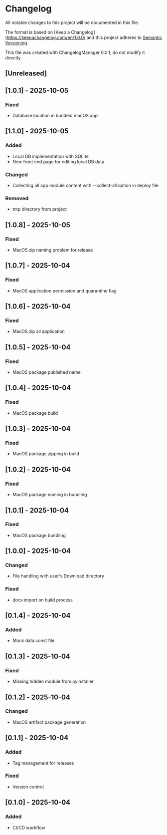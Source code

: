 # Changelog

All notable changes to this project will be documented in this file.

The format is based on [Keep a Changelog](https://keepachangelog.com/en/1.0.0/
and this project adheres to [Semantic Versioning](https://semver.org/spec/v2.0.0.html).

This file was created with ChangelogManager 0.0.1, do not modify it directly.

## [Unreleased]

## [1.0.1] - 2025-10-05
### Fixed
- Database location in bundled macOS app

## [1.1.0] - 2025-10-05
### Added
- Local DB implementation with SQLite
- New front end page for editing local DB data
### Changed
- Collecting all app module content with --collect-all option in deploy file
### Removed
- tmp directory from project 

## [1.0.8] - 2025-10-05
### Fixed
- MacOS zip naming problem for release

## [1.0.7] - 2025-10-04
### Fixed
- MacOS application permission and quarantine flag

## [1.0.6] - 2025-10-04
### Fixed
- MacOS zip all application

## [1.0.5] - 2025-10-04
### Fixed
- MacOS package published name

## [1.0.4] - 2025-10-04
### Fixed
- MacOS package build

## [1.0.3] - 2025-10-04
### Fixed
- MacOS package zipping in build

## [1.0.2] - 2025-10-04
### Fixed
- MacOS package naming in bundling

## [1.0.1] - 2025-10-04
### Fixed
- MacOS package bundling

## [1.0.0] - 2025-10-04
### Changed
- File handling with user's Download directory
### Fixed
- docx import on build process

## [0.1.4] - 2025-10-04
### Added
- Mock data const file

## [0.1.3] - 2025-10-04
### Fixed
- Missing hidden module from pyinstaller

## [0.1.2] - 2025-10-04
### Changed
- MacOS artifact package generation

## [0.1.1] - 2025-10-04
### Added
- Tag management for releases
### Fixed
- Version control

## [0.1.0] - 2025-10-04
### Added
- CI/CD workflow
